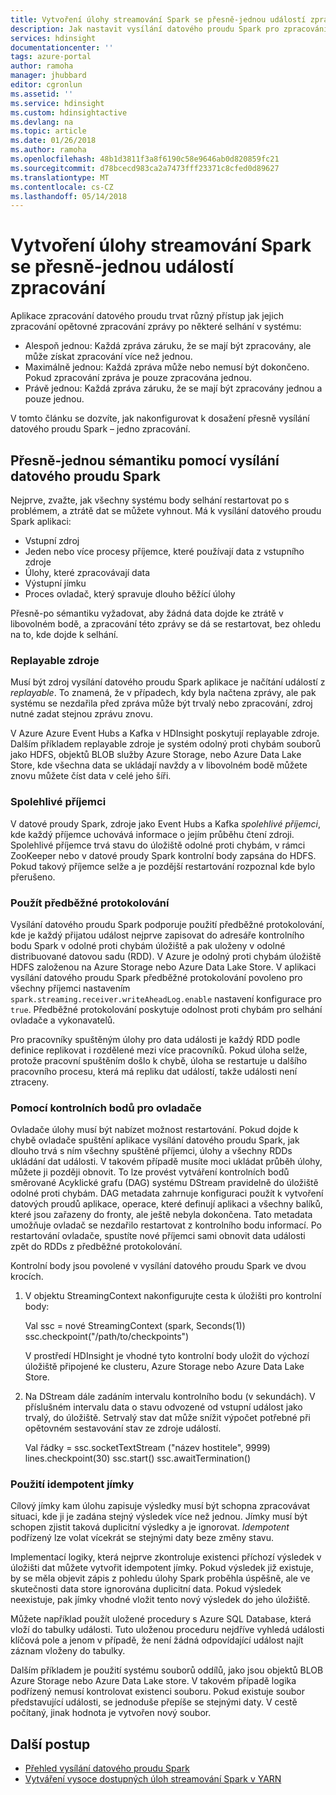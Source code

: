 ```yaml
---
title: Vytvoření úlohy streamování Spark se přesně-jednou událostí zpracování - Azure HDInsight | Microsoft Docs
description: Jak nastavit vysílání datového proudu Spark pro zpracování událostí po a pouze jednou.
services: hdinsight
documentationcenter: ''
tags: azure-portal
author: ramoha
manager: jhubbard
editor: cgronlun
ms.assetid: ''
ms.service: hdinsight
ms.custom: hdinsightactive
ms.devlang: na
ms.topic: article
ms.date: 01/26/2018
ms.author: ramoha
ms.openlocfilehash: 48b1d3811f3a8f6190c58e9646ab0d820859fc21
ms.sourcegitcommit: d78bcecd983ca2a7473fff23371c8cfed0d89627
ms.translationtype: MT
ms.contentlocale: cs-CZ
ms.lasthandoff: 05/14/2018
---
```

# <a name="create-spark-streaming-jobs-with-exactly-once-event-processing"></a>Vytvoření úlohy streamování Spark se přesně-jednou událostí zpracování

Aplikace zpracování datového proudu trvat různý přístup jak jejich zpracování opětovné zpracování zprávy po některé selhání v systému:

* Alespoň jednou: Každá zpráva záruku, že se mají být zpracovány, ale může získat zpracování více než jednou.
* Maximálně jednou: Každá zpráva může nebo nemusí být dokončeno. Pokud zpracování zpráva je pouze zpracována jednou.
* Právě jednou: Každá zpráva záruku, že se mají být zpracovány jednou a pouze jednou.

V tomto článku se dozvíte, jak nakonfigurovat k dosažení přesně vysílání datového proudu Spark – jedno zpracování.

## <a name="exactly-once-semantics-with-spark-streaming"></a>Přesně-jednou sémantiku pomocí vysílání datového proudu Spark

Nejprve, zvažte, jak všechny systému body selhání restartovat po s problémem, a ztrátě dat se můžete vyhnout. Má k vysílání datového proudu Spark aplikaci:

* Vstupní zdroj
* Jeden nebo více procesy příjemce, které používají data z vstupního zdroje
* Úlohy, které zpracovávají data
* Výstupní jímku
* Proces ovladač, který spravuje dlouho běžící úlohy

Přesně-po sémantiku vyžadovat, aby žádná data dojde ke ztrátě v libovolném bodě, a zpracování této zprávy se dá se restartovat, bez ohledu na to, kde dojde k selhání.

### <a name="replayable-sources"></a>Replayable zdroje

Musí být zdroj vysílání datového proudu Spark aplikace je načítání událostí z *replayable*. To znamená, že v případech, kdy byla načtena zprávy, ale pak systému se nezdařila před zpráva může být trvalý nebo zpracování, zdroj nutné zadat stejnou zprávu znovu.

V Azure Azure Event Hubs a Kafka v HDInsight poskytují replayable zdroje. Dalším příkladem replayable zdroje je systém odolný proti chybám souborů jako HDFS, objektů BLOB služby Azure Storage, nebo Azure Data Lake Store, kde všechna data se ukládají navždy a v libovolném bodě můžete znovu můžete číst data v celé jeho šíři.

### <a name="reliable-receivers"></a>Spolehlivé příjemci

V datové proudy Spark, zdroje jako Event Hubs a Kafka *spolehlivé příjemci*, kde každý příjemce uchovává informace o jejím průběhu čtení zdroji. Spolehlivé příjemce trvá stavu do úložiště odolné proti chybám, v rámci ZooKeeper nebo v datové proudy Spark kontrolní body zapsána do HDFS. Pokud takový příjemce selže a je pozdější restartování rozpoznal kde bylo přerušeno.

### <a name="use-the-write-ahead-log"></a>Použít předběžné protokolování

Vysílání datového proudu Spark podporuje použití předběžné protokolování, kde je každý přijatou událost nejprve zapisovat do adresáře kontrolního bodu Spark v odolné proti chybám úložiště a pak uloženy v odolné distribuované datovou sadu (RDD). V Azure je odolný proti chybám úložiště HDFS založenou na Azure Storage nebo Azure Data Lake Store. V aplikaci vysílání datového proudu Spark předběžné protokolování povoleno pro všechny příjemci nastavením `spark.streaming.receiver.writeAheadLog.enable` nastavení konfigurace pro `true`. Předběžné protokolování poskytuje odolnost proti chybám pro selhání ovladače a vykonavatelů.

Pro pracovníky spuštěným úlohy pro data události je každý RDD podle definice replikovat i rozdělené mezi více pracovníků. Pokud úloha selže, protože pracovní spuštěním došlo k chybě, úloha se restartuje u dalšího pracovního procesu, která má repliku dat událostí, takže události není ztraceny.

### <a name="use-checkpoints-for-drivers"></a>Pomocí kontrolních bodů pro ovladače

Ovladače úlohy musí být nabízet možnost restartování. Pokud dojde k chybě ovladače spuštění aplikace vysílání datového proudu Spark, jak dlouho trvá s ním všechny spuštěné příjemci, úlohy a všechny RDDs ukládání dat události. V takovém případě musíte moci ukládat průběh úlohy, můžete ji později obnovit. To lze provést vytváření kontrolních bodů směrované Acyklické grafu (DAG) systému DStream pravidelně do úložiště odolné proti chybám. DAG metadata zahrnuje konfiguraci použít k vytvoření datových proudů aplikace, operace, které definují aplikaci a všechny balíků, které jsou zařazeny do fronty, ale ještě nebyla dokončena. Tato metadata umožňuje ovladač se nezdařilo restartovat z kontrolního bodu informací. Po restartování ovladače, spustíte nové příjemci sami obnovit data události zpět do RDDs z předběžné protokolování.

Kontrolní body jsou povolené v vysílání datového proudu Spark ve dvou krocích. 

1. V objektu StreamingContext nakonfigurujte cesta k úložišti pro kontrolní body:

    Val ssc = nové StreamingContext (spark, Seconds(1)) ssc.checkpoint("/path/to/checkpoints")

    V prostředí HDInsight je vhodné tyto kontrolní body uložit do výchozí úložiště připojené ke clusteru, Azure Storage nebo Azure Data Lake Store.

2. Na DStream dále zadáním intervalu kontrolního bodu (v sekundách). V příslušném intervalu data o stavu odvozené od vstupní událost jako trvalý, do úložiště. Setrvalý stav dat může snížit výpočet potřebné při opětovném sestavování stav ze zdroje událostí.

    Val řádky = ssc.socketTextStream ("název hostitele", 9999) lines.checkpoint(30) ssc.start() ssc.awaitTermination()

### <a name="use-idempotent-sinks"></a>Použití idempotent jímky

Cílový jímky kam úlohu zapisuje výsledky musí být schopna zpracovávat situaci, kde ji je zadána stejný výsledek více než jednou. Jímky musí být schopen zjistit taková duplicitní výsledky a je ignorovat. *Idempotent* podřízený lze volat vícekrát se stejnými daty beze změny stavu.

Implementací logiky, která nejprve zkontroluje existenci příchozí výsledek v úložišti dat můžete vytvořit idempotent jímky. Pokud výsledek již existuje, by se měla objevit zápis z pohledu úlohy Spark proběhla úspěšně, ale ve skutečnosti data store ignorována duplicitní data. Pokud výsledek neexistuje, pak jímky vhodné vložit tento nový výsledek do jeho úložiště. 

Můžete například použít uložené procedury s Azure SQL Database, která vloží do tabulky události. Tuto uloženou proceduru nejdříve vyhledá události klíčová pole a jenom v případě, že není žádná odpovídající událost najít záznam vloženy do tabulky.

Dalším příkladem je použití systému souborů oddílů, jako jsou objektů BLOB Azure Storage nebo Azure Data Lake store. V takovém případě logika podřízený nemusí kontrolovat existenci souboru. Pokud existuje soubor představující události, se jednoduše přepíše se stejnými daty. V cestě počítaný, jinak hodnota je vytvořen nový soubor.

## <a name="next-steps"></a>Další postup

* [Přehled vysílání datového proudu Spark](apache-spark-streaming-overview.md)
* [Vytváření vysoce dostupných úloh streamování Spark v YARN](apache-spark-streaming-high-availability.md)
